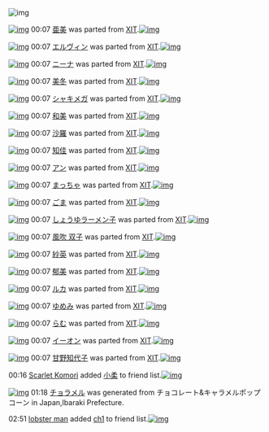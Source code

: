 ![img](http://gdrive-cdn.herokuapp.com/537b65a5bc09f0000721dda7/512px-barcode.png)

[![img](http://www.deviantsart.com/30d0p74.png)](http://www.barcodekanojo.com/kanojo/76541/%E4%BA%9C%E7%BE%8E) 00:07 [亜美](http://www.barcodekanojo.com/kanojo/76541/%E4%BA%9C%E7%BE%8E) was parted from [XIT](http://www.barcodekanojo.com/kanojo/76541/%E4%BA%9C%E7%BE%8E).[![img](http://www.deviantsart.com/815jg6.jpeg)](http://www.barcodekanojo.com/user/209348/XIT) 

[![img](http://www.deviantsart.com/sgvdqu.png)](http://www.barcodekanojo.com/kanojo/2328957/%E3%82%A8%E3%83%AB%E3%83%B4%E3%82%A3%E3%83%B3) 00:07 [エルヴィン](http://www.barcodekanojo.com/kanojo/2328957/%E3%82%A8%E3%83%AB%E3%83%B4%E3%82%A3%E3%83%B3) was parted from [XIT](http://www.barcodekanojo.com/kanojo/2328957/%E3%82%A8%E3%83%AB%E3%83%B4%E3%82%A3%E3%83%B3).[![img](http://www.deviantsart.com/815jg6.jpeg)](http://www.barcodekanojo.com/user/209348/XIT) 

[![img](http://www.deviantsart.com/2rra7d2.png)](http://www.barcodekanojo.com/kanojo/2376777/%E3%83%8B%E3%83%BC%E3%83%8A) 00:07 [ニーナ](http://www.barcodekanojo.com/kanojo/2376777/%E3%83%8B%E3%83%BC%E3%83%8A) was parted from [XIT](http://www.barcodekanojo.com/kanojo/2376777/%E3%83%8B%E3%83%BC%E3%83%8A).[![img](http://www.deviantsart.com/815jg6.jpeg)](http://www.barcodekanojo.com/user/209348/XIT) 

[![img](http://www.deviantsart.com/1k8vgug.png)](http://www.barcodekanojo.com/kanojo/2374236/%E7%BE%8E%E5%86%AC) 00:07 [美冬](http://www.barcodekanojo.com/kanojo/2374236/%E7%BE%8E%E5%86%AC) was parted from [XIT](http://www.barcodekanojo.com/kanojo/2374236/%E7%BE%8E%E5%86%AC).[![img](http://www.deviantsart.com/815jg6.jpeg)](http://www.barcodekanojo.com/user/209348/XIT) 

[![img](http://www.deviantsart.com/h3o9hs.png)](http://www.barcodekanojo.com/kanojo/10215/%E3%82%B7%E3%83%A3%E3%82%AD%E3%83%A1%E3%82%AC) 00:07 [シャキメガ](http://www.barcodekanojo.com/kanojo/10215/%E3%82%B7%E3%83%A3%E3%82%AD%E3%83%A1%E3%82%AC) was parted from [XIT](http://www.barcodekanojo.com/kanojo/10215/%E3%82%B7%E3%83%A3%E3%82%AD%E3%83%A1%E3%82%AC).[![img](http://www.deviantsart.com/815jg6.jpeg)](http://www.barcodekanojo.com/user/209348/XIT) 

[![img](http://www.deviantsart.com/1t5e12m.png)](http://www.barcodekanojo.com/kanojo/2367324/%E5%92%8C%E7%BE%8E) 00:07 [和美](http://www.barcodekanojo.com/kanojo/2367324/%E5%92%8C%E7%BE%8E) was parted from [XIT](http://www.barcodekanojo.com/kanojo/2367324/%E5%92%8C%E7%BE%8E).[![img](http://www.deviantsart.com/815jg6.jpeg)](http://www.barcodekanojo.com/user/209348/XIT) 

[![img](http://www.deviantsart.com/3coj25f.png)](http://www.barcodekanojo.com/kanojo/2372836/%E6%B2%99%E7%BE%85) 00:07 [沙羅](http://www.barcodekanojo.com/kanojo/2372836/%E6%B2%99%E7%BE%85) was parted from [XIT](http://www.barcodekanojo.com/kanojo/2372836/%E6%B2%99%E7%BE%85).[![img](http://www.deviantsart.com/815jg6.jpeg)](http://www.barcodekanojo.com/user/209348/XIT) 

[![img](http://www.deviantsart.com/1v9gj4c.png)](http://www.barcodekanojo.com/kanojo/1266052/%E7%9F%A5%E4%BD%B3) 00:07 [知佳](http://www.barcodekanojo.com/kanojo/1266052/%E7%9F%A5%E4%BD%B3) was parted from [XIT](http://www.barcodekanojo.com/kanojo/1266052/%E7%9F%A5%E4%BD%B3).[![img](http://www.deviantsart.com/815jg6.jpeg)](http://www.barcodekanojo.com/user/209348/XIT) 

[![img](http://www.deviantsart.com/32ouulq.png)](http://www.barcodekanojo.com/kanojo/200421/%E3%82%A2%E3%83%B3) 00:07 [アン](http://www.barcodekanojo.com/kanojo/200421/%E3%82%A2%E3%83%B3) was parted from [XIT](http://www.barcodekanojo.com/kanojo/200421/%E3%82%A2%E3%83%B3).[![img](http://www.deviantsart.com/815jg6.jpeg)](http://www.barcodekanojo.com/user/209348/XIT) 

[![img](http://www.deviantsart.com/2h1t806.png)](http://www.barcodekanojo.com/kanojo/664195/%E3%81%BE%E3%81%A3%E3%81%A1%E3%82%83) 00:07 [まっちゃ](http://www.barcodekanojo.com/kanojo/664195/%E3%81%BE%E3%81%A3%E3%81%A1%E3%82%83) was parted from [XIT](http://www.barcodekanojo.com/kanojo/664195/%E3%81%BE%E3%81%A3%E3%81%A1%E3%82%83).[![img](http://www.deviantsart.com/815jg6.jpeg)](http://www.barcodekanojo.com/user/209348/XIT) 

[![img](http://www.deviantsart.com/1p7ds7m.png)](http://www.barcodekanojo.com/kanojo/20775/%E3%81%94%E3%81%BE) 00:07 [ごま](http://www.barcodekanojo.com/kanojo/20775/%E3%81%94%E3%81%BE) was parted from [XIT](http://www.barcodekanojo.com/kanojo/20775/%E3%81%94%E3%81%BE).[![img](http://www.deviantsart.com/815jg6.jpeg)](http://www.barcodekanojo.com/user/209348/XIT) 

[![img](http://www.deviantsart.com/avj1pn.png)](http://www.barcodekanojo.com/kanojo/83684/%E3%81%97%E3%82%87%E3%81%86%E3%82%86%E3%83%A9%E3%83%BC%E3%83%A1%E3%83%B3%E5%AD%90) 00:07 [しょうゆラーメン子](http://www.barcodekanojo.com/kanojo/83684/%E3%81%97%E3%82%87%E3%81%86%E3%82%86%E3%83%A9%E3%83%BC%E3%83%A1%E3%83%B3%E5%AD%90) was parted from [XIT](http://www.barcodekanojo.com/kanojo/83684/%E3%81%97%E3%82%87%E3%81%86%E3%82%86%E3%83%A9%E3%83%BC%E3%83%A1%E3%83%B3%E5%AD%90).[![img](http://www.deviantsart.com/815jg6.jpeg)](http://www.barcodekanojo.com/user/209348/XIT) 

[![img](http://www.deviantsart.com/78ncj9.png)](http://www.barcodekanojo.com/kanojo/9710/%E9%A2%A8%E5%90%B9%20%E5%8F%8C%E5%AD%90) 00:07 [風吹 双子](http://www.barcodekanojo.com/kanojo/9710/%E9%A2%A8%E5%90%B9%20%E5%8F%8C%E5%AD%90) was parted from [XIT](http://www.barcodekanojo.com/kanojo/9710/%E9%A2%A8%E5%90%B9%20%E5%8F%8C%E5%AD%90).[![img](http://www.deviantsart.com/815jg6.jpeg)](http://www.barcodekanojo.com/user/209348/XIT) 

[![img](http://www.deviantsart.com/9k850d.png)](http://www.barcodekanojo.com/kanojo/2394491/%E7%B4%97%E8%8B%B1) 00:07 [紗英](http://www.barcodekanojo.com/kanojo/2394491/%E7%B4%97%E8%8B%B1) was parted from [XIT](http://www.barcodekanojo.com/kanojo/2394491/%E7%B4%97%E8%8B%B1).[![img](http://www.deviantsart.com/815jg6.jpeg)](http://www.barcodekanojo.com/user/209348/XIT) 

[![img](http://www.deviantsart.com/3e26vek.png)](http://www.barcodekanojo.com/kanojo/2334984/%E9%83%81%E7%BE%8E) 00:07 [郁美](http://www.barcodekanojo.com/kanojo/2334984/%E9%83%81%E7%BE%8E) was parted from [XIT](http://www.barcodekanojo.com/kanojo/2334984/%E9%83%81%E7%BE%8E).[![img](http://www.deviantsart.com/815jg6.jpeg)](http://www.barcodekanojo.com/user/209348/XIT) 

[![img](http://www.deviantsart.com/2um206g.png)](http://www.barcodekanojo.com/kanojo/590845/%E3%83%AB%E3%82%AB) 00:07 [ルカ](http://www.barcodekanojo.com/kanojo/590845/%E3%83%AB%E3%82%AB) was parted from [XIT](http://www.barcodekanojo.com/kanojo/590845/%E3%83%AB%E3%82%AB).[![img](http://www.deviantsart.com/815jg6.jpeg)](http://www.barcodekanojo.com/user/209348/XIT) 

[![img](http://www.deviantsart.com/3o84u1k.png)](http://www.barcodekanojo.com/kanojo/254478/%E3%82%86%E3%82%81%E3%81%BF) 00:07 [ゆめみ](http://www.barcodekanojo.com/kanojo/254478/%E3%82%86%E3%82%81%E3%81%BF) was parted from [XIT](http://www.barcodekanojo.com/kanojo/254478/%E3%82%86%E3%82%81%E3%81%BF).[![img](http://www.deviantsart.com/815jg6.jpeg)](http://www.barcodekanojo.com/user/209348/XIT) 

[![img](http://www.deviantsart.com/1rlu0h8.png)](http://www.barcodekanojo.com/kanojo/560335/%E3%82%89%E3%82%80) 00:07 [らむ](http://www.barcodekanojo.com/kanojo/560335/%E3%82%89%E3%82%80) was parted from [XIT](http://www.barcodekanojo.com/kanojo/560335/%E3%82%89%E3%82%80).[![img](http://www.deviantsart.com/815jg6.jpeg)](http://www.barcodekanojo.com/user/209348/XIT) 

[![img](http://www.deviantsart.com/36967u9.png)](http://www.barcodekanojo.com/kanojo/75220/%E3%82%A4%E3%83%BC%E3%82%AA%E3%83%B3) 00:07 [イーオン](http://www.barcodekanojo.com/kanojo/75220/%E3%82%A4%E3%83%BC%E3%82%AA%E3%83%B3) was parted from [XIT](http://www.barcodekanojo.com/kanojo/75220/%E3%82%A4%E3%83%BC%E3%82%AA%E3%83%B3).[![img](http://www.deviantsart.com/815jg6.jpeg)](http://www.barcodekanojo.com/user/209348/XIT) 

[![img](http://www.deviantsart.com/2ee53p8.png)](http://www.barcodekanojo.com/kanojo/531738/%E7%94%98%E9%87%8E%E7%9F%A5%E4%BB%A3%E5%AD%90) 00:07 [甘野知代子](http://www.barcodekanojo.com/kanojo/531738/%E7%94%98%E9%87%8E%E7%9F%A5%E4%BB%A3%E5%AD%90) was parted from [XIT](http://www.barcodekanojo.com/kanojo/531738/%E7%94%98%E9%87%8E%E7%9F%A5%E4%BB%A3%E5%AD%90).[![img](http://www.deviantsart.com/815jg6.jpeg)](http://www.barcodekanojo.com/user/209348/XIT) 

00:16 [Scarlet Komori](http://www.barcodekanojo.com/user/500587/Scarlet%20Komori) added [小柔](http://www.barcodekanojo.com/kanojo/2417575/%E5%B0%8F%E6%9F%94) to friend list.[![img](http://www.deviantsart.com/ps5qaj.png)](http://www.barcodekanojo.com/kanojo/2417575/%E5%B0%8F%E6%9F%94) 

[![img](http://www.deviantsart.com/sr03to.png)](http://www.barcodekanojo.com/kanojo/3193554/%E3%83%81%E3%83%A7%E3%83%A9%E3%83%A1%E3%83%AB) 01:18 [チョラメル](http://www.barcodekanojo.com/kanojo/3193554/%E3%83%81%E3%83%A7%E3%83%A9%E3%83%A1%E3%83%AB) was generated from チョコレート&amp;キャラメルポップコーン in Japan,Ibaraki Prefecture.

02:51 [lobster man](http://www.barcodekanojo.com/user/500607/lobster%20man) added [ch1](http://www.barcodekanojo.com/kanojo/338381/ch1) to friend list.[![img](http://www.deviantsart.com/a32m8r.png)](http://www.barcodekanojo.com/kanojo/338381/ch1) 

